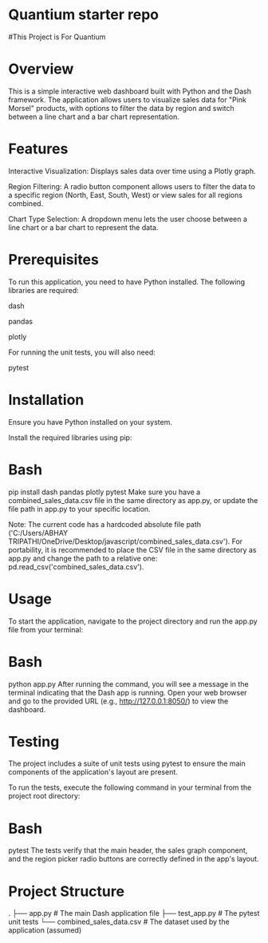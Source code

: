# Quantium starter repo
#This Project is For Quantium
#   Overview

This is a simple interactive web dashboard built with Python and the Dash framework. The application allows users to visualize sales data for "Pink Morsel" products, with options to filter the data by region and switch between a line chart and a bar chart representation.

# Features
Interactive Visualization: Displays sales data over time using a Plotly graph.

Region Filtering: A radio button component allows users to filter the data to a specific region (North, East, South, West) or view sales for all regions combined.

Chart Type Selection: A dropdown menu lets the user choose between a line chart or a bar chart to represent the data.

# Prerequisites
To run this application, you need to have Python installed. The following libraries are required:

dash

pandas

plotly

For running the unit tests, you will also need:

pytest

# Installation
Ensure you have Python installed on your system.

Install the required libraries using pip:

# Bash

pip install dash pandas plotly pytest
Make sure you have a combined_sales_data.csv file in the same directory as app.py, or update the file path in app.py to your specific location.

Note: The current code has a hardcoded absolute file path ('C:/Users/ABHAY TRIPATHI/OneDrive/Desktop/javascript/combined_sales_data.csv'). For portability, it is recommended to place the CSV file in the same directory as app.py and change the path to a relative one: pd.read_csv('combined_sales_data.csv').

# Usage
To start the application, navigate to the project directory and run the app.py file from your terminal:

# Bash

python app.py
After running the command, you will see a message in the terminal indicating that the Dash app is running. Open your web browser and go to the provided URL (e.g., http://127.0.0.1:8050/) to view the dashboard.

# Testing
The project includes a suite of unit tests using pytest to ensure the main components of the application's layout are present.

To run the tests, execute the following command in your terminal from the project root directory:

# Bash

pytest
The tests verify that the main header, the sales graph component, and the region picker radio buttons are correctly defined in the app's layout.

# Project Structure
.
├── app.py                     # The main Dash application file
├── test_app.py                # The pytest unit tests
└── combined_sales_data.csv    # The dataset used by the application (assumed)

